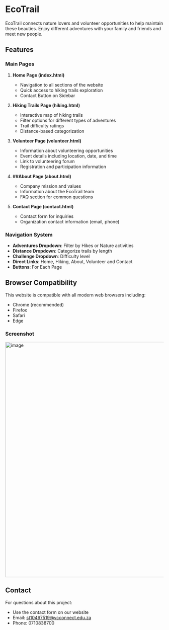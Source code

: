 # EcoTrail

EcoTrail connects nature lovers and volunteer opportunities to help maintain these beauties. Enjoy different adventures with your family and friends and meet new people.

## Features

### Main Pages
1. **Home Page (index.html)**
   - Navigation to all sections of the website
   - Quick access to hiking trails exploration
   - Contact Button on Sidebar

2. **Hiking Trails Page (hiking.html)**
   - Interactive map of hiking trails
   - Filter options for different types of adventures
   - Trail difficulty ratings
   - Distance-based categorization

3. **Volunteer Page (volunteer.html)**
   - Information about volunteering opportunities
   - Event details including location, date, and time
   - Link to volunteering forum
   - Registration and participation information

4. **##About Page (about.html)**
   - Company mission and values
   - Information about the EcoTrail team
   - FAQ section for common questions

5. **Contact Page (contact.html)**
   - Contact form for inquiries
   - Organization contact information (email, phone)
     
### Navigation System
- **Adventures Dropdown**: Filter by Hikes or Nature activities
- **Distance Dropdown**: Categorize trails by length 
- **Challenge Dropdown**: Difficulty level
- **Direct Links**: Home, Hiking, About, Volunteer and Contact 
- **Buttons**: For Each Page

## Browser Compatibility

This website is compatible with all modern web browsers including:
- Chrome (recommended)
- Firefox
- Safari
- Edge

### Screenshot

<img width="792" height="748" alt="image" src="https://github.com/user-attachments/assets/2f50961a-f7e3-473c-845f-794dc2d7b22e" />


## Contact

For questions about this project:
- Use the contact form on our website
- Email: st10497519@vcconnect.edu.za
- Phone: 0710838700
